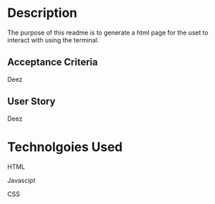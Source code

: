 # Description 
 The purpose of this readme is to generate a html page for the uset to interact with using the terminal.
 
 ## Acceptance Criteria 
 
 Deez 
 
 ## User Story 
 
 Deez 
 
 # Technolgoies Used
 
 HTML
 
 Javascipt 
 
 CSS
 
